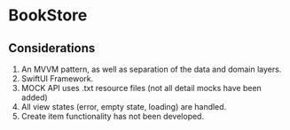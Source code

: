 # BookStore

## Considerations
1. An MVVM pattern, as well as separation of the data and domain layers.
2. SwiftUI Framework. 
3. MOCK API uses .txt resource files (not all detail mocks have been added)
4. All view states (error, empty state, loading) are handled.
5. Create item functionality has not been developed.
